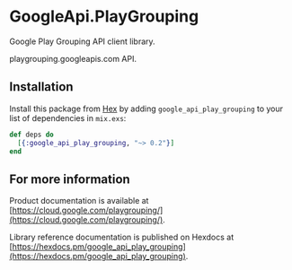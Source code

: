 # GoogleApi.PlayGrouping

Google Play Grouping API client library.

playgrouping.googleapis.com API.

## Installation

Install this package from [Hex](https://hex.pm) by adding
`google_api_play_grouping` to your list of dependencies in `mix.exs`:

```elixir
def deps do
  [{:google_api_play_grouping, "~> 0.2"}]
end
```

## For more information

Product documentation is available at [https://cloud.google.com/playgrouping/](https://cloud.google.com/playgrouping/).

Library reference documentation is published on Hexdocs at
[https://hexdocs.pm/google_api_play_grouping](https://hexdocs.pm/google_api_play_grouping).
